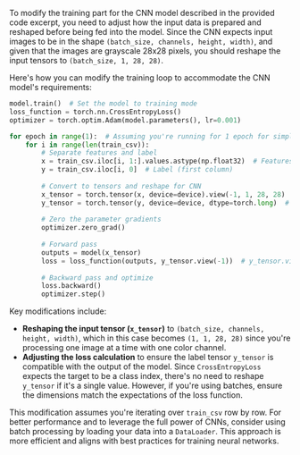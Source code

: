 To modify the training part for the CNN model described in the provided code excerpt, you need to adjust how the input data is prepared and reshaped before being fed into the model. Since the CNN expects input images to be in the shape `(batch_size, channels, height, width)`, and given that the images are grayscale 28x28 pixels, you should reshape the input tensors to `(batch_size, 1, 28, 28)`.

Here's how you can modify the training loop to accommodate the CNN model's requirements:

```python
model.train()  # Set the model to training mode
loss_function = torch.nn.CrossEntropyLoss()
optimizer = torch.optim.Adam(model.parameters(), lr=0.001)

for epoch in range(1):  # Assuming you're running for 1 epoch for simplicity
    for i in range(len(train_csv)):
        # Separate features and label
        x = train_csv.iloc[i, 1:].values.astype(np.float32)  # Features (all columns except the first)
        y = train_csv.iloc[i, 0]  # Label (first column)
        
        # Convert to tensors and reshape for CNN
        x_tensor = torch.tensor(x, device=device).view(-1, 1, 28, 28)  # Reshape x to [1, 1, 28, 28]
        y_tensor = torch.tensor(y, device=device, dtype=torch.long)  # y is already in the correct shape
        
        # Zero the parameter gradients
        optimizer.zero_grad()
        
        # Forward pass
        outputs = model(x_tensor)
        loss = loss_function(outputs, y_tensor.view(-1))  # y_tensor.view(-1) to ensure it's compatible with loss function
        
        # Backward pass and optimize
        loss.backward()
        optimizer.step()
```

Key modifications include:
- **Reshaping the input tensor (`x_tensor`)** to `(batch_size, channels, height, width)`, which in this case becomes `(1, 1, 28, 28)` since you're processing one image at a time with one color channel.
- **Adjusting the loss calculation** to ensure the label tensor `y_tensor` is compatible with the output of the model. Since `CrossEntropyLoss` expects the target to be a class index, there's no need to reshape `y_tensor` if it's a single value. However, if you're using batches, ensure the dimensions match the expectations of the loss function.

This modification assumes you're iterating over `train_csv` row by row. For better performance and to leverage the full power of CNNs, consider using batch processing by loading your data into a `DataLoader`. This approach is more efficient and aligns with best practices for training neural networks.